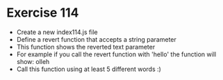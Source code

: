 # Exercise 114

* Create a new index114.js file
* Define a revert function that accepts a string parameter
* This function shows the reverted text parameter
* For example if you call the revert function with 'hello' the function will show: olleh
* Call this function using at least 5 different words :)
